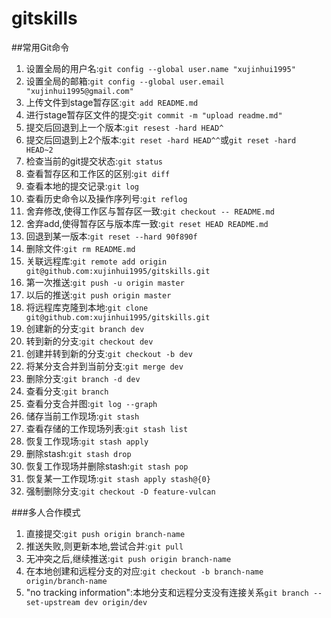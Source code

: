 # gitskills
##常用Git命令

1. 设置全局的用户名:`git config --global user.name "xujinhui1995"`
2. 设置全局的邮箱:`git config --global user.email "xujinhui1995@gmail.com"`
3. 上传文件到stage暂存区:`git add README.md`
4. 进行stage暂存区文件的提交:`git commit -m "upload readme.md"`
5. 提交后回退到上一个版本:`git resest -hard HEAD^`
6. 提交后回退到上2个版本:`git reset -hard HEAD^^`或`git reset -hard HEAD~2`
7. 检查当前的git提交状态:`git status`
8. 查看暂存区和工作区的区别:`git diff`
9. 查看本地的提交记录:`git log`
10. 查看历史命令以及操作序列号:`git reflog`
11. 舍弃修改,使得工作区与暂存区一致:`git checkout -- README.md`
12. 舍弃add,使得暂存区与版本库一致:`git reset HEAD README.md`
13. 回退到某一版本:`git reset --hard 90f890f`
14. 删除文件:`git rm README.md`
15. 关联远程库:`git remote add origin git@github.com:xujinhui1995/gitskills.git`
16. 第一次推送:`git push -u origin master`
17. 以后的推送:`git push origin master`
18. 将远程库克隆到本地:`git clone git@github.com:xujinhui1995/gitskills.git`
19. 创建新的分支:`git branch dev`
20. 转到新的分支:`git checkout dev`
21. 创建并转到新的分支:`git checkout -b dev`
22. 将某分支合并到当前分支:`git merge dev`
23. 删除分支:`git branch -d dev`
24. 查看分支:`git branch`
25. 查看分支合并图:`git log --graph`
26. 储存当前工作现场:`git stash`
27. 查看存储的工作现场列表:`git stash list`
28. 恢复工作现场:`git stash apply	`
29. 删除stash:`git stash drop`
30. 恢复工作现场并删除stash:`git stash pop`
31. 恢复某一工作现场:`git stash apply stash@{0}`
32. 强制删除分支:`git checkout -D feature-vulcan`

###多人合作模式
1. 直接提交:`git push origin branch-name`
2. 推送失败,则更新本地,尝试合并:`git pull`
3. 无冲突之后,继续推送:`git push origin branch-name`
4. 在本地创建和远程分支的对应:`git checkout -b branch-name origin/branch-name`
5. "no tracking information":本地分支和远程分支没有连接关系`git branch --set-upstream dev origin/dev`